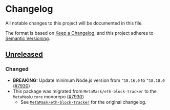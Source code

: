 # Changelog

All notable changes to this project will be documented in this file.

The format is based on [Keep a Changelog](https://keepachangelog.com/en/1.0.0/),
and this project adheres to [Semantic Versioning](https://semver.org/spec/v2.0.0.html).

## [Unreleased]

### Changed

- **BREAKING:** Update minimum Node.js version from `^18.16.0` to `^18.18.0` ([#7930](https://github.com/MetaMask/core/pull/7930))
- This package was migrated from `MetaMask/eth-block-tracker` to the
  `MetaMask/core` monorepo ([#7930](https://github.com/MetaMask/core/pull/7930))
  - See [`MetaMask/eth-block-tracker`](https://github.com/MetaMask/eth-block-tracker/blob/main/CHANGELOG.md)
    for the original changelog.

[Unreleased]: https://github.com/MetaMask/core/
